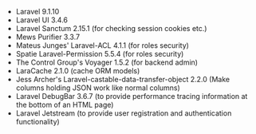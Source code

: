 * Laravel 9.1.10
* Laravel UI 3.4.6
* Laravel Sanctum 2.15.1 (for checking session cookies etc.)
* Mews Purifier 3.3.7
* Mateus Junges' Laravel-ACL 4.1.1 (for roles security)
* Spatie Laravel-Permission 5.5.4 (for roles security)
* The Control Group's Voyager 1.5.2 (for backend admin)
* LaraCache 2.1.0 (cache ORM models)
* Jess Archer's Laravel-castable-data-transfer-object 2.2.0 (Make columns holding JSON work like normal columns)
* Laravel DebugBar 3.6.7 (to provide performance tracing information at the bottom of an HTML page)
* Laravel Jetstream (to provide user registration and authentication functionality)
